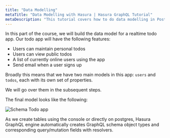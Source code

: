 ```yaml
---
title: "Data Modelling"
metaTitle: "Data Modelling with Hasura | Hasura GraphQL Tutorial"
metaDescription: "This tutorial covers how to do data modelling in Postgres and create tables using Hasura console"
---
```




In this part of the course, we will build the data model for a realtime todo app. Our todo app will have the following features:

- Users can maintain personal todos
- Users can view public todos
- A list of currently online users using the app
- Send email when a user signs up

Broadly this means that we have two main models in this app: `users` and `todos`, each with its own set of properties.

We will go over them in the subsequent steps.

The final model looks like the following:

![Schema Todo app](https://graphql-engine-cdn.hasura.io/learn-hasura/assets/graphql-hasura/voyager-schema.png)

As we create tables using the console or directly on postgres, Hasura GraphQL engine automatically creates GraphQL schema object types and corresponding query/mutation fields with resolvers.

